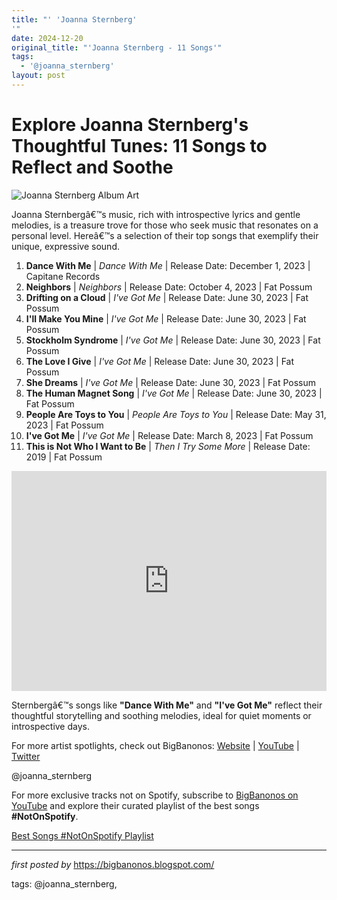 ```yaml
---
title: "' 'Joanna Sternberg'
'"
date: 2024-12-20
original_title: "'Joanna Sternberg - 11 Songs'"
tags:
  - '@joanna_sternberg'
layout: post
---
```

<h1>Explore Joanna Sternberg's Thoughtful Tunes: 11 Songs to Reflect and Soothe</h1>
<img src="https://media.pitchfork.com/photos/66c349cc97e035002806630d/4:3/w_640,c_limit/Joanna-Sternberg.jpg" alt="Joanna Sternberg Album Art"> <p>Joanna Sternbergâ€™s music, rich with introspective lyrics and gentle melodies, is a treasure trove for those who seek music that resonates on a personal level. Hereâ€™s a selection of their top songs that exemplify their unique, expressive sound.</p> <ol> <li><strong>Dance With Me</strong> | <em>Dance With Me</em> | Release Date: December 1, 2023 | Capitane Records</li> <li><strong>Neighbors</strong> | <em>Neighbors</em> | Release Date: October 4, 2023 | Fat Possum</li> <li><strong>Drifting on a Cloud</strong> | <em>I've Got Me</em> | Release Date: June 30, 2023 | Fat Possum</li> <li><strong>I'll Make You Mine</strong> | <em>I've Got Me</em> | Release Date: June 30, 2023 | Fat Possum</li> <li><strong>Stockholm Syndrome</strong> | <em>I've Got Me</em> | Release Date: June 30, 2023 | Fat Possum</li> <li><strong>The Love I Give</strong> | <em>I've Got Me</em> | Release Date: June 30, 2023 | Fat Possum</li> <li><strong>She Dreams</strong> | <em>I've Got Me</em> | Release Date: June 30, 2023 | Fat Possum</li> <li><strong>The Human Magnet Song</strong> | <em>I've Got Me</em> | Release Date: June 30, 2023 | Fat Possum</li> <li><strong>People Are Toys to You</strong> | <em>People Are Toys to You</em> | Release Date: May 31, 2023 | Fat Possum</li> <li><strong>I've Got Me</strong> | <em>I've Got Me</em> | Release Date: March 8, 2023 | Fat Possum</li> <li><strong>This is Not Who I Want to Be</strong> | <em>Then I Try Some More</em> | Release Date: 2019 | Fat Possum</li>
</ol> <div> <iframe src="https://open.spotify.com/embed/playlist/0DzDGX6ToQMkfw4qGEdEcE?utm_source=generator" width="100%" height="352" frameBorder="0" allowfullscreen="" allow="autoplay; clipboard-write; encrypted-media; fullscreen; picture-in-picture" loading="lazy"></iframe>
</div> <p>Sternbergâ€™s songs like <strong>"Dance With Me"</strong> and <strong>"I've Got Me"</strong> reflect their thoughtful storytelling and soothing melodies, ideal for quiet moments or introspective days.</p> <div> <p>For more artist spotlights, check out BigBanonos: <a href="https://bigbanonos.blogspot.com/">Website</a> | <a href="https://www.youtube.com/@BigBanonos">YouTube</a> | <a href="https://x.com/bigbanonos">Twitter</a></p>
</div> <!-- Tags -->
<p>@joanna_sternberg</p>


<!--Subscribe and Playlist Links-->
<div>
    <p>For more exclusive tracks not on Spotify, subscribe to <a href="https://www.youtube.com/@BigBanonos" target="_blank">BigBanonos on YouTube</a> and explore their curated playlist of the best songs <strong>#NotOnSpotify</strong>.</p>
    <p><a href="https://www.youtube.com/playlist?list=PLtuNtuTatqI0kFahUCbtbfenC_ET5O_tr" target="_blank">Best Songs #NotOnSpotify Playlist<br /></a></p></div>

<hr />

<p><em>first posted by</em> <a href="https://bigbanonos.blogspot.com/" rel="noopener" target="_new">https://bigbanonos.blogspot.com/</a></p>

<p>tags: @joanna_sternberg,</p>
